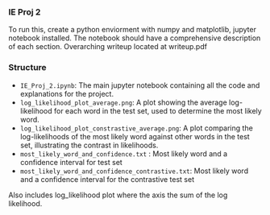 ### IE Proj 2

To run this, create a python enviorment with numpy and matplotlib, jupyter notebook installed. 
The notebook should have a comprehensive description of each section. 
Overarching writeup located at writeup.pdf

### Structure
- `IE_Proj_2.ipynb`: The main jupyter notebook containing all the code and explanations for the project.
- `log_likelihood_plot_average.png`: A plot showing the average log-likelihood for each word in the test set, used to determine the most likely word.
- `log_likelihood_plot_constrastive_average.png`: A plot comparing the log-likelihoods of the most likely word against other words in the test set, illustrating the contrast in likelihoods.
- `most_likely_word_and_confidence.txt` : Most likely word and a confidence interval for test set
- `most_likely_word_and_confidence_contrastive.txt`: Most likely word and a confidence interval for the contrastive test set

Also includes log_likelihood plot where the axis the sum of the log likelihood.
